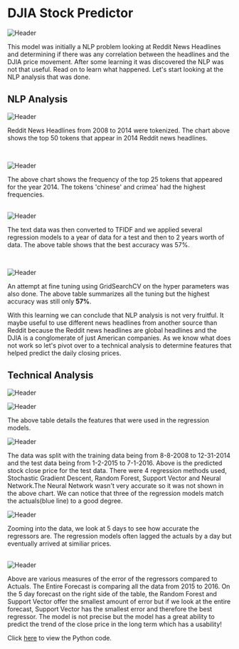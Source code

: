 # DJIA Stock Predictor
![Header](https://github.com/khtaho/Stock_Predictor/blob/master/candlestick-charts.png "Header")

This model was initially a NLP problem looking at Reddit News Headlines and determining if there was any correlation between the headlines and the DJIA price movement. After some learning it was discovered the NLP was not that useful. Read on to learn what happened. Let's start looking at the NLP analysis that was done.

## NLP Analysis
![Header](https://github.com/khtaho/Stock_Predictor/blob/master/newplot(1).png "Header")



Reddit News Headlines from 2008 to 2014 were tokenized. The chart above shows the top 50 tokens that appear in 2014 Reddit news headlines.

<br/>

![Header](https://github.com/khtaho/Stock_Predictor/blob/master/plot1.png "Header")

The above chart shows the frequency of the top 25 tokens that appeared for the year 2014. The tokens 'chinese' and crimea' had the highest frequencies.
<br/>
<br/>

![Header](https://github.com/khtaho/Stock_Predictor/blob/master/accuracy.png "Header")

The text data was then converted to TFIDF and we applied several regression models to a year of data for a test and then to 2 years worth of data.  The above table shows that the best accuracy was 57%.

<br/>

![Header](https://github.com/khtaho/Stock_Predictor/blob/master/grid%20search.jpg "Header")


An attempt at fine tuning using GridSearchCV on the hyper parameters was also done.  The above table summarizes all the tuning but the highest accuracy was still only **57%**.
<br/>

With this learning we can conclude that NLP analysis is not very fruitful. It maybe useful to use different news headlines from another source than Reddit because the Reddit news headlines are global headlines and the DJIA is a conglomerate of just American companies. As we know what does not work so let's pivot over to a technical analysis to determine features that helped predict the daily closing prices. 

## Technical Analysis

![Header](https://github.com/khtaho/Stock_Predictor/blob/master/stock%20features1a.jpg "Header")


![Header](https://github.com/khtaho/Stock_Predictor/blob/master/stock%20features2.png "Header")

The above table details the features that were used in the regression models.
<br/>


![Header](https://github.com/khtaho/Stock_Predictor/blob/master/stock%20regression.png "Header")

The data was split with the training data being from 8-8-2008 to 12-31-2014 and the test data being from 1-2-2015 to 7-1-2016. Above is the predicted stock close price for the test data.  There were 4 regression methods used, Stochastic Gradient Descent, Random Forest, Support Vector and Neural Network.The Neural Network wasn't very accurate so it was not shown in the above chart. We can notice that three of the regression models match the actuals(blue line) to a good degree.

![Header](https://github.com/khtaho/Stock_Predictor/blob/master/5%20day%20stock%20forecast.png "Header")

Zooming into the data, we look at 5 days to see how accurate the regressors are.  The regression models often lagged the actuals by a day but eventually arrived at similiar prices. <br/>
<br/>

![Header](https://github.com/khtaho/Stock_Predictor/blob/master/error%20chart.png "Header")

Above are various measures of the error of the regressors compared to Actuals. The Entire Forecast is comparing all the data from 2015 to 2016. On the 5 day forecast on the right side of the table, the Random Forest and Support Vector offer the smallest amount of error but if we look at the entire forecast, Support Vector has the smallest error and therefore the best regressor.  The  model is not precise but the model has a great ability to predict the trend of the close price in the long term which has a usability!

Click [here](https://github.com/khtaho/Stock_Predictor/blob/master/Capstone%202%20Technical%20Analysis.ipynb) to view the Python code.
